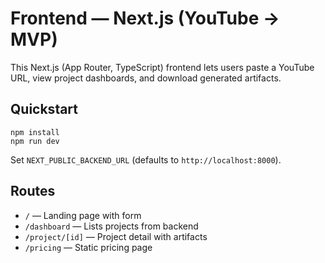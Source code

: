 # Frontend — Next.js (YouTube → MVP)

This Next.js (App Router, TypeScript) frontend lets users paste a YouTube URL, view project dashboards, and download generated artifacts.

## Quickstart

```
npm install
npm run dev
```

Set `NEXT_PUBLIC_BACKEND_URL` (defaults to `http://localhost:8000`).

## Routes

- `/` — Landing page with form
- `/dashboard` — Lists projects from backend
- `/project/[id]` — Project detail with artifacts
- `/pricing` — Static pricing page


